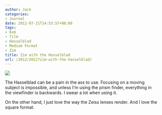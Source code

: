 ```yaml
---
author: Jack
categories:
- Journal
date: 2012-07-21T14:53:57+00:00
tags:
- 6x6
- film
- Hasselblad
- Medium Format
- Zim
title: Zim with the Hasselblad
url: /2012/20127zim-with-the-hasselblad/
---
```


![][1] 

The Hasselblad can be a pain in the ass to use. Focusing on a moving subject is impossible, and unless I'm using the prism finder, everything in the viewfinder is backwards. I swear a lot when using it.

On the other hand, I just love the way the Zeiss lenses render. And I love the square format.

 [1]: /wp-content/uploads/2012/07/2012-Roll-040_02-Edit.jpg